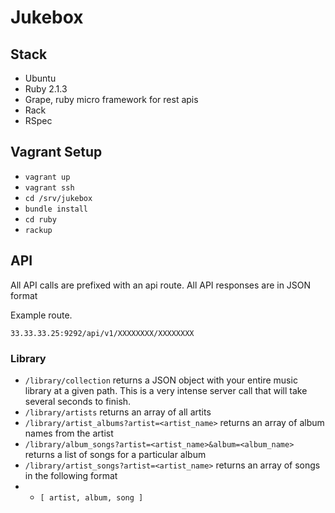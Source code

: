 # Jukebox

## Stack

- Ubuntu
- Ruby 2.1.3
- Grape, ruby micro framework for rest apis
- Rack
- RSpec

## Vagrant Setup

- `vagrant up`
- `vagrant ssh`
- `cd /srv/jukebox`
- `bundle install`
- `cd ruby`
- `rackup`

## API

All API calls are prefixed with an api route.
All API responses are in JSON format

Example route.

`33.33.33.25:9292/api/v1/XXXXXXXX/XXXXXXXX`

### Library

- `/library/collection` returns a JSON object with your entire music library
at a given path. This is a very intense server call that will take several seconds to finish.
- `/library/artists` returns an array of all artits
- `/library/artist_albums?artist=<artist_name>` returns an array of album names from the artist
- `/library/album_songs?artist=<artist_name>&album=<album_name>` returns a list of songs for a particular album
- `/library/artist_songs?artist=<artist_name>` returns an array of songs in the following format
- - `[ artist, album, song ]`
